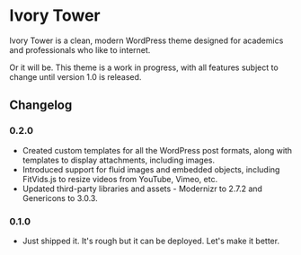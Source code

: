 # Ivory Tower

Ivory Tower is a clean, modern WordPress theme designed for academics and professionals who like to internet.

Or it will be. This theme is a work in progress, with all features subject to change until version 1.0 is released.

## Changelog

### 0.2.0

* Created custom templates for all the WordPress post formats, along with templates to display attachments, including images.
* Introduced support for fluid images and embedded objects, including FitVids.js to resize videos from YouTube, Vimeo, etc.
* Updated third-party libraries and assets - Modernizr to 2.7.2 and Genericons to 3.0.3.

### 0.1.0

* Just shipped it. It's rough but it can be deployed. Let's make it better.